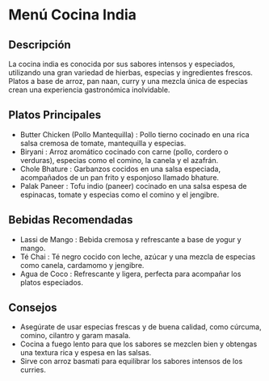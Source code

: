 # Menú Cocina India

## Descripción
La cocina india es conocida por sus sabores intensos y especiados, utilizando una gran variedad de hierbas, especias y ingredientes frescos. Platos a base de arroz, pan naan, curry y una mezcla única de especias crean una experiencia gastronómica inolvidable.

## Platos Principales
- Butter Chicken (Pollo Mantequilla) : Pollo tierno cocinado en una rica salsa cremosa de tomate, mantequilla y especias.
- Biryani : Arroz aromático cocinado con carne (pollo, cordero o verduras), especias como el comino, la canela y el azafrán.
- Chole Bhature : Garbanzos cocidos en una salsa especiada, acompañados de un pan frito y esponjoso llamado bhature.
- Palak Paneer : Tofu indio (paneer) cocinado en una salsa espesa de espinacas, tomate y especias como el comino y el jengibre.

## Bebidas Recomendadas
- Lassi de Mango : Bebida cremosa y refrescante a base de yogur y mango.
- Té Chai : Té negro cocido con leche, azúcar y una mezcla de especias como canela, cardamomo y jengibre.
- Agua de Coco : Refrescante y ligera, perfecta para acompañar los platos especiados.

## Consejos
- Asegúrate de usar especias frescas y de buena calidad, como cúrcuma, comino, cilantro y garam masala.
- Cocina a fuego lento para que los sabores se mezclen bien y obtengas una textura rica y espesa en las salsas.
- Sirve con arroz basmati para equilibrar los sabores intensos de los curries.
